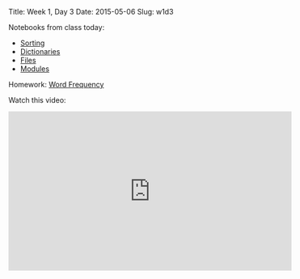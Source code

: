 Title: Week 1, Day 3
Date: 2015-05-06
Slug: w1d3

Notebooks from class today:

* [Sorting](http://nbviewer.ipython.org/github/tiyd-python-2015-05/curriculum/blob/master/basics/week1/09%20-%20Sorting%20and%20Using%20Functions%20as%20Arguments.ipynb)
* [Dictionaries](http://nbviewer.ipython.org/github/tiyd-python-2015-05/curriculum/blob/master/basics/week1/10%20-%20Dictionaries.ipynb)
* [Files](http://nbviewer.ipython.org/github/tiyd-python-2015-05/curriculum/blob/master/basics/week1/11%20-%20Working%20with%20Files.ipynb)
* [Modules](http://nbviewer.ipython.org/github/tiyd-python-2015-05/curriculum/blob/master/basics/week1/12%20-%20Modules.ipynb)

Homework: [Word Frequency](https://github.com/tiyd-python-2015-05/word-frequency)

Watch this video:

<iframe width="560" height="315" src="https://www.youtube.com/embed/_AEJHKGk9ns" frameborder="0" allowfullscreen></iframe><p></p>
